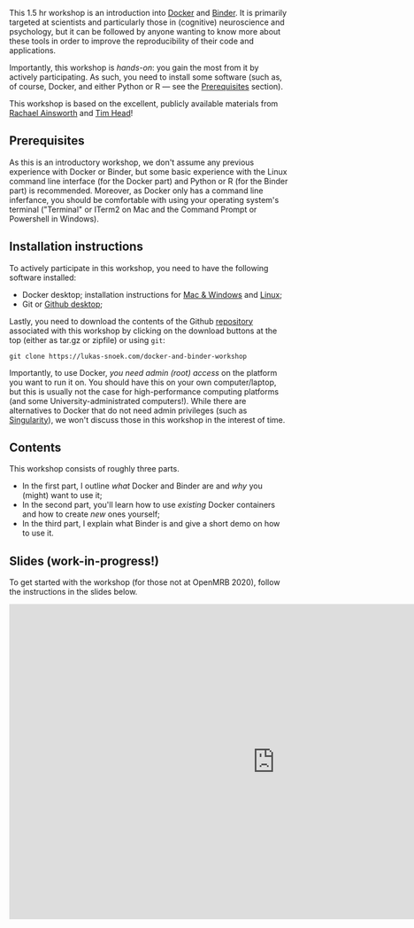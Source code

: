 This 1.5 hr workshop is an introduction into [Docker](https://en.wikipedia.org/wiki/Docker_(software)) and [Binder](https://jupyter.org/binder). It is primarily targeted at scientists and particularly those in (cognitive) neuroscience and psychology, but it can be followed by anyone wanting to know more about these tools in order to improve the reproducibility of their code and applications.

Importantly, this workshop is *hands-on*: you gain the most from it by actively participating. As such, you need to install some software (such as, of course, Docker, and either Python or R &mdash; see the [Prerequisites](#prerequisites-and-installation-instructions) section).

This workshop is based on the excellent, publicly available materials from [Rachael Ainsworth](https://rainsworth.github.io/osip2019-containerisation-workshop/) and [Tim Head](https://hackmd.io/CVlZEjdHQhWHDRdy53lghw#)!

## Prerequisites
As this is an introductory workshop, we don't assume any previous experience with Docker or Binder, but some basic experience with the Linux command line interface (for the Docker part) and Python or R (for the Binder part) is recommended. Moreover, as Docker only has a command line inferfance, you should be comfortable with using your operating system's terminal ("Terminal" or ITerm2 on Mac and the Command Prompt or Powershell in Windows).

## Installation instructions
To actively participate in this workshop, you need to have the following software installed:

- Docker desktop; installation instructions for [Mac & Windows](https://www.docker.com/products/docker-desktop) and [Linux](https://www.docker.com/products/docker-desktop);
- Git or [Github desktop](https://desktop.github.com/);

Lastly, you need to download the contents of the Github [repository](https://github.com/lukassnoek/docker-and-binder-workshop) associated with this workshop by clicking on the download buttons at the top (either as tar.gz or zipfile) or using `git`:

```
git clone https://lukas-snoek.com/docker-and-binder-workshop
```

Importantly, to use Docker, *you need admin (root) access* on the platform you want to run it on. You should have this on your own computer/laptop, but this is usually not the case for high-performance computing platforms (and some University-administrated computers!). While there are alternatives to Docker that do not need admin privileges (such as [Singularity](https://sylabs.io/)), we won't discuss those in this workshop in the interest of time.

## Contents
This workshop consists of roughly three parts.

* In the first part, I outline *what* Docker and Binder are and *why* you (might) want to use it;
* In the second part, you'll learn how to use *existing* Docker containers and how to create *new* ones yourself;
* In the third part, I explain what Binder is and give a short demo on how to use it.

## Slides (work-in-progress!)
To get started with the workshop (for those not at OpenMRB 2020), follow the instructions in the slides below.

<iframe src="https://docs.google.com/presentation/d/e/2PACX-1vQWX1FOzZFXP3Khs5OAYKM7_s4NQQbd3PAnoMM6I0CyR-zBpkLvGnFHgpBDB2rCdmFSkbIBgsIyOJe2/embed?start=true&loop=false&delayms=600000" frameborder="0" width="960" height="569" allowfullscreen="true" mozallowfullscreen="true" webkitallowfullscreen="true"></iframe>

